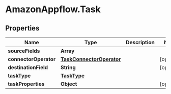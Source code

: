 # AmazonAppflow.Task

## Properties

Name | Type | Description | Notes
------------ | ------------- | ------------- | -------------
**sourceFields** | **Array** |  | 
**connectorOperator** | [**TaskConnectorOperator**](TaskConnectorOperator.md) |  | [optional] 
**destinationField** | **String** |  | [optional] 
**taskType** | [**TaskType**](TaskType.md) |  | 
**taskProperties** | **Object** |  | [optional] 


